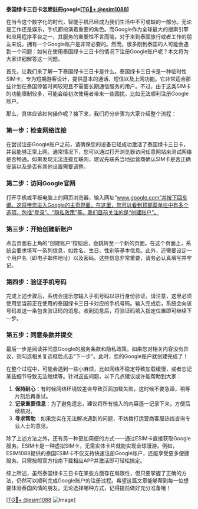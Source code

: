 **泰国绿卡三日卡怎麽註冊google[[TG💪+ @esim1088](https://t.me/s/esim1088)]**

在当今这个数字化的时代，智能手机已经成为我们生活中不可或缺的一部分。无论是工作还是娱乐，手机都扮演着重要的角色。而Google作为全球最大的搜索引擎和应用程序平台之一，其服务的重要性不言而喻。对于来到泰国旅行或者工作的朋友来说，拥有一个Google账户是非常必要的。然而，很多刚到泰国的人可能会遇到一个问题：如何在使用泰国绿卡三日卡的情况下注册Google账户呢？本文将为大家详细解答这一问题。

首先，让我们来了解一下泰国绿卡三日卡是什么。泰国绿卡三日卡是一种临时性SIM卡，专为短期游客设计，提供基本的通话、短信以及上网功能。它非常适合那些计划在泰国停留时间较短且不需要长期通信服务的用户。不过，由于这类SIM卡的功能限制较多，可能会给初次使用者带来一些困扰，比如无法顺利注册Google账户。

那么，具体应该如何操作呢？接下来，我们将分步骤为大家介绍整个流程：

### 第一步：检查网络连接
在尝试注册Google账户之前，请确保您的设备已经成功激活了泰国绿卡三日卡，并且能够正常上网。通常情况下，您可以通过打开浏览器访问任意网站来测试网络是否畅通。如果发现无法连接互联网，建议先联系当地运营商确认SIM卡是否正确安装以及是否有其他设置需要调整。

### 第二步：访问Google官网
打开手机或平板电脑上的网页浏览器，输入网址“www.google.com”并按下回车键。这将带您进入Google的主页界面。在这里，您可以看到顶部菜单栏中有多个选项，包括“登录”、“隐私政策”等。我们目前关注的是“创建账户”。

### 第三步：开始创建新账户
点击页面右上角的“创建账户”按钮后，会跳转至一个新的页面。在这个页面上，系统会要求填写一系列信息，如姓名、生日、性别等基本信息。此外，还需要设定一个用户名（即电子邮件地址）以及密码。这些信息非常重要，请务必认真填写并牢记。

### 第四步：验证手机号码
完成上述步骤后，系统会提示您输入手机号码以进行身份验证。请注意，这里必须使用您当前正在使用的泰国绿卡三日卡对应的手机号码。输入完成后，系统会向该号码发送一条包含验证码的消息。收到消息后，将验证码填入指定位置即可继续下一步。

### 第五步：同意条款并提交
最后一步是阅读并同意Google的服务条款和隐私政策。如果您对相关内容没有异议，则勾选相关复选框后点击“下一步”。此时，您的Google账户就创建完成了！

在整个过程中，可能会遇到一些小麻烦，比如网络不稳定导致加载缓慢，或者忘记某些细节导致无法继续等。针对这些问题，以下几点建议或许能帮助到大家：

1. **保持耐心**：有时候网络环境较差会导致页面加载失败，这时候不要急躁，稍等片刻后再重试。
2. **记录重要信息**：为了避免遗忘，建议将所有输入的内容逐一记录下来，方便后续核对。
3. **寻求帮助**：如果您实在无法解决遇到的问题，不妨拨打运营商客服热线咨询专业人士的意见。

除了上述方法之外，还有另一种更加简便的方式——通过ESIM卡直接获取Google服务。ESIM卡是一种虚拟SIM卡，无需实体卡片就能实现全球漫游。例如，ESIM1088提供的泰国ESIM卡不仅支持快速注册Google账户，还能享受更多便捷服务。只需按照官方指南下载相应APP并激活即可轻松搞定。

综上所述，虽然泰国绿卡三日卡在某些方面存在局限性，但只要掌握了正确的方法，仍然可以顺利完成Google账户的注册过程。希望这篇文章能够帮到每一位想要体验泰国风情的朋友。无论选择哪种方式，记得提前做好充分准备哦！

[[TG💪+ @esim1088](https://t.me/s/esim1088) ![Image](https://i.postimg.cc/4NQfJmqS/Snipaste-2025-05-13-00-14-12.png)]